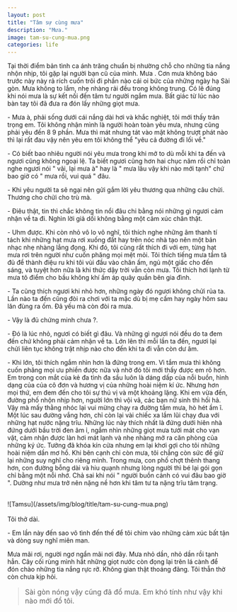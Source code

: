 ```yaml
---
layout: post
title: "Tâm sự cùng mưa"
description: "Mưa."
image: tam-su-cung-mua.png
categories: life
---
```


Tại thời điểm bản tình ca ánh trăng chuẩn bị nhường chỗ cho những tia nắng nhộn nhịp, tôi gặp lại người bạn cũ của mình. Mưa . Cơn mưa không báo trước này này rả rích cuốn trôi đi phần nào cái oi bức của những ngày hạ Sài gòn. Mưa không to lắm, nhẹ nhàng rải đều trong không trung. Có lẽ đúng khi nói mưa là sự kết nối đến tâm tư người ngắm mưa. Bất giác từ lúc nào bàn tay tôi đã đưa ra đón lấy những giọt mưa.
<br>
<p>- Mưa à, phải sống dưới cái nắng dài hơi và khắc nghiệt, tôi mới thấy trân trọng em. Tôi không nhận mình là người hoàn toàn yêu mưa, nhưng cũng phải yêu đến 8 9 phần. Mưa thì mát nhưng tát vào mặt không trượt phát nào thì lại rất đau vậy nên yêu em tôi không thể "yêu cả đường đi lối về." </p>

<p>- Có biết bao nhiêu người nói yêu mưa trong khi mở to dù mỗi khi ta đến và ngươi cũng không ngoại lệ. Ta biết ngươi cũng hơn hai chục năm rồi chỉ toàn nghe ngươi nói " vãi, lại mưa à" hay là " mưa lâu vậy khi nào mới tạnh" chứ bao giờ có " mưa rồi, vui quá " đâu.</p>

<p>- Khi yêu người ta sẽ ngại nên gửi gắm lời yêu thương qua những câu chửi. Thương cho chửi cho trù mà.</p>

<p>- Điêu thật, tin thì chắc không tin nổi đâu chi bằng nói những gì ngươi cảm nhận về ta đi. Nghìn lời giả dối không bằng một cảm xúc chân thật.</p>

<p>- Uhm được. Khi còn nhỏ vô lo vô nghĩ, tôi thích nghe những âm thanh tí tách khi những hạt mưa rơi xuống đất hay trên nóc nhà tạo nên một bản nhạc nhẹ nhàng lắng đọng. Khi đó, tôi cũng rất thích đi với em, từng hạt mưa rơi trên người như cuốn phăng mọi mệt mỏi. Tôi thích tiếng mưa tầm tã đủ để thành điệu ru khi tôi vùi đầu vào chăn ấm, ngủ một giấc cho đến sáng, và tuyệt hơn nữa là khi thức dậy trời vẫn còn mưa. Tôi thích hơi lạnh từ mưa tô điểm cho bầu không khí ấm áp quây quần bên gia đình.</p>

<p>- Ta cũng thích ngươi khi nhỏ hơn, những ngày đó ngươi không chửi rủa ta. Lần nào ta đến cũng đòi ra chơi với ta mặc dù bị mẹ cấm hay ngày hôm sau lăn đùng ra ốm. Đã yếu mà còn đòi ra mưa.</p>

<p>- Vậy là đủ chứng minh chưa ?.</p>

<p>- Đó là lúc nhỏ, ngươi có biết gì đâu. Và những gì ngươi nói đều do ta đem đến chứ không phải cảm nhận về ta. Lớn lên thì mỗi lần ta đến, ngươi lại chửi liên tục không trật nhịp nào cho đến khi ta đi vẫn còn dư âm.</p>

<p>- Khi lớn, tôi thích ngắm nhìn hơn là đứng trong em. Vì tắm mưa thì không cuốn phăng mọi ưu phiền được nữa và nhờ đó tôi mới thấy được em rõ hơn. Em trong con mắt của kẻ đa tình đa sầu luôn là dáng dấp của nỗi buồn, hình dạng của của cô đơn và hương vị của những hoài niệm kí ức. Nhưng hơn mọi thứ, em đem đến cho tôi sự thú vị và một khoảng lặng. Khi em vừa đến, đường phố nhộn nhịp hơn, người lớn thì vội vã, các bạn nữ sinh thì hối hả. Vậy mà mấy thằng nhóc lại vui mừng chạy ra đường tắm mưa, hò hét ầm ĩ. Một lúc sau đường vắng hơn, chỉ còn lại vài chiếc xa lầm lũi chạy đua với những hạt nước nặng trĩu. Những lúc này thích nhất là đứng dưới hiên nhà đứng dưới bầu trời đen âm ỉ, ngắm nhìn những giọt mưa tưới mát cho vạn vật, cảm nhận được làn hơi mát lạnh và nhẹ nhàng mở ra căn phòng của những ký ức. Tưởng đã khóa kín cửa nhưng em lại khơi gợi cho tôi những hoài niệm dần mơ hồ. Khi bên cạnh chỉ còn mưa, tôi chẳng còn sức để giữ lại những suy nghĩ cho riêng mình. Trong mưa, con phố chợt thênh thang hơn, con đường bỗng dài và hiu quạnh nhưng lòng người thì bé lại gói gọn chỉ bằng một nỗi nhớ. Chả sai khi nói " người buồn cảnh có vui đâu bao giờ ". Dường như mưa trở nên nặng nề hơn khi tâm tư ta nặng trĩu tâm trạng.</p>
<br>
 ![Tamsu](/assets/img/blog/title/tam-su-cung-mua.png)
<br><br>
Tôi thở dài.
<p>- Em lần này đến sao vô tình đến thế để tôi chìm vào những cảm xúc bất tận và dòng suy nghĩ miên man. </p>

Mưa mãi rơi, người ngơ ngẩn mãi nơi đây. Mưa nhỏ dần, nhỏ dần rồi tạnh hẳn. Cây cối rùng mình hắt những giọt nước còn đọng lại trên lá cành để đón chào những tia nắng rực rỡ. Không gian thật thoáng đãng. Tôi thẫn thờ còn chưa kịp hỏi.
> <p style="font-size:16px"> Sài gòn nóng vậy cũng đã đổ mưa. Em khó tính như vậy khi nào mới đổ tôi.</p>